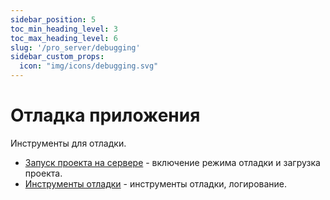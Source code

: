 ```yaml
---
sidebar_position: 5
toc_min_heading_level: 3
toc_max_heading_level: 6
slug: '/pro_server/debugging'
sidebar_custom_props:
  icon: "img/icons/debugging.svg"
---
```


# Отладка приложения

Инструменты для отладки.

- [Запуск проекта на сервере](https://dev.iridi.com/%D0%A1%D0%BB%D1%83%D0%B6%D0%B5%D0%B1%D0%BD%D0%B0%D1%8F:%D0%9C%D0%BE%D0%B9_%D1%8F%D0%B7%D1%8B%D0%BA/IRidium_Server_Start) - включение режима отладки и загрузка проекта.
- [Инструменты отладки](https://dev.iridi.com/%D0%A1%D0%BB%D1%83%D0%B6%D0%B5%D0%B1%D0%BD%D0%B0%D1%8F:%D0%9C%D0%BE%D0%B9_%D1%8F%D0%B7%D1%8B%D0%BA/IRidium_studio_2019_Debug_Tools) - инструменты отладки, логирование.